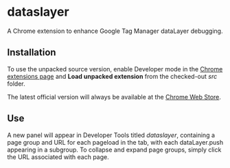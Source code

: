 dataslayer
==========

A Chrome extension to enhance Google Tag Manager dataLayer debugging.

Installation
------------
To use the unpacked source version, enable Developer mode in the [Chrome extensions page](chrome://extensions/) and **Load unpacked extension** from the checked-out *src* folder.

The latest official version will always be available at the [Chrome Web Store](https://chrome.google.com/webstore/detail/dataslayer/ikbablmmjldhamhcldjjigniffkkjgpo).

Use
---
A new panel will appear in Developer Tools titled *dataslayer*, containing a page group and URL for each pageload in the tab, with each dataLayer.push appearing in a subgroup. To collapse and expand page groups, simply click the URL associated with each page.